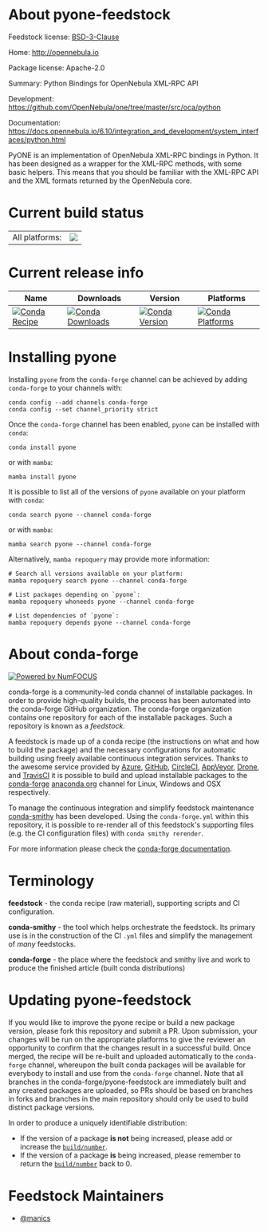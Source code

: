 About pyone-feedstock
=====================

Feedstock license: [BSD-3-Clause](https://github.com/conda-forge/pyone-feedstock/blob/main/LICENSE.txt)

Home: http://opennebula.io

Package license: Apache-2.0

Summary: Python Bindings for OpenNebula XML-RPC API

Development: https://github.com/OpenNebula/one/tree/master/src/oca/python

Documentation: https://docs.opennebula.io/6.10/integration_and_development/system_interfaces/python.html

PyONE is an implementation of OpenNebula XML-RPC bindings in Python. It
has been designed as a wrapper for the XML-RPC methods, with some basic
helpers. This means that you should be familiar with the XML-RPC API and
the XML formats returned by the OpenNebula core.


Current build status
====================


<table><tr><td>All platforms:</td>
    <td>
      <a href="https://dev.azure.com/conda-forge/feedstock-builds/_build/latest?definitionId=25255&branchName=main">
        <img src="https://dev.azure.com/conda-forge/feedstock-builds/_apis/build/status/pyone-feedstock?branchName=main">
      </a>
    </td>
  </tr>
</table>

Current release info
====================

| Name | Downloads | Version | Platforms |
| --- | --- | --- | --- |
| [![Conda Recipe](https://img.shields.io/badge/recipe-pyone-green.svg)](https://anaconda.org/conda-forge/pyone) | [![Conda Downloads](https://img.shields.io/conda/dn/conda-forge/pyone.svg)](https://anaconda.org/conda-forge/pyone) | [![Conda Version](https://img.shields.io/conda/vn/conda-forge/pyone.svg)](https://anaconda.org/conda-forge/pyone) | [![Conda Platforms](https://img.shields.io/conda/pn/conda-forge/pyone.svg)](https://anaconda.org/conda-forge/pyone) |

Installing pyone
================

Installing `pyone` from the `conda-forge` channel can be achieved by adding `conda-forge` to your channels with:

```
conda config --add channels conda-forge
conda config --set channel_priority strict
```

Once the `conda-forge` channel has been enabled, `pyone` can be installed with `conda`:

```
conda install pyone
```

or with `mamba`:

```
mamba install pyone
```

It is possible to list all of the versions of `pyone` available on your platform with `conda`:

```
conda search pyone --channel conda-forge
```

or with `mamba`:

```
mamba search pyone --channel conda-forge
```

Alternatively, `mamba repoquery` may provide more information:

```
# Search all versions available on your platform:
mamba repoquery search pyone --channel conda-forge

# List packages depending on `pyone`:
mamba repoquery whoneeds pyone --channel conda-forge

# List dependencies of `pyone`:
mamba repoquery depends pyone --channel conda-forge
```


About conda-forge
=================

[![Powered by
NumFOCUS](https://img.shields.io/badge/powered%20by-NumFOCUS-orange.svg?style=flat&colorA=E1523D&colorB=007D8A)](https://numfocus.org)

conda-forge is a community-led conda channel of installable packages.
In order to provide high-quality builds, the process has been automated into the
conda-forge GitHub organization. The conda-forge organization contains one repository
for each of the installable packages. Such a repository is known as a *feedstock*.

A feedstock is made up of a conda recipe (the instructions on what and how to build
the package) and the necessary configurations for automatic building using freely
available continuous integration services. Thanks to the awesome service provided by
[Azure](https://azure.microsoft.com/en-us/services/devops/), [GitHub](https://github.com/),
[CircleCI](https://circleci.com/), [AppVeyor](https://www.appveyor.com/),
[Drone](https://cloud.drone.io/welcome), and [TravisCI](https://travis-ci.com/)
it is possible to build and upload installable packages to the
[conda-forge](https://anaconda.org/conda-forge) [anaconda.org](https://anaconda.org/)
channel for Linux, Windows and OSX respectively.

To manage the continuous integration and simplify feedstock maintenance
[conda-smithy](https://github.com/conda-forge/conda-smithy) has been developed.
Using the ``conda-forge.yml`` within this repository, it is possible to re-render all of
this feedstock's supporting files (e.g. the CI configuration files) with ``conda smithy rerender``.

For more information please check the [conda-forge documentation](https://conda-forge.org/docs/).

Terminology
===========

**feedstock** - the conda recipe (raw material), supporting scripts and CI configuration.

**conda-smithy** - the tool which helps orchestrate the feedstock.
                   Its primary use is in the construction of the CI ``.yml`` files
                   and simplify the management of *many* feedstocks.

**conda-forge** - the place where the feedstock and smithy live and work to
                  produce the finished article (built conda distributions)


Updating pyone-feedstock
========================

If you would like to improve the pyone recipe or build a new
package version, please fork this repository and submit a PR. Upon submission,
your changes will be run on the appropriate platforms to give the reviewer an
opportunity to confirm that the changes result in a successful build. Once
merged, the recipe will be re-built and uploaded automatically to the
`conda-forge` channel, whereupon the built conda packages will be available for
everybody to install and use from the `conda-forge` channel.
Note that all branches in the conda-forge/pyone-feedstock are
immediately built and any created packages are uploaded, so PRs should be based
on branches in forks and branches in the main repository should only be used to
build distinct package versions.

In order to produce a uniquely identifiable distribution:
 * If the version of a package **is not** being increased, please add or increase
   the [``build/number``](https://docs.conda.io/projects/conda-build/en/latest/resources/define-metadata.html#build-number-and-string).
 * If the version of a package **is** being increased, please remember to return
   the [``build/number``](https://docs.conda.io/projects/conda-build/en/latest/resources/define-metadata.html#build-number-and-string)
   back to 0.

Feedstock Maintainers
=====================

* [@manics](https://github.com/manics/)

